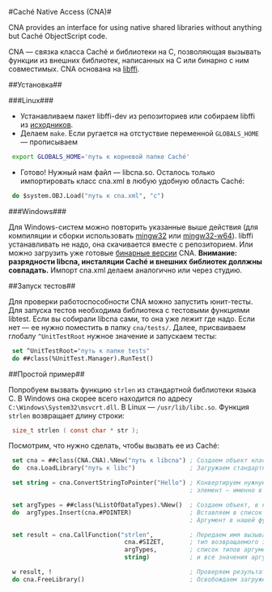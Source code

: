 #Caché Native Access (CNA)#

CNA provides an interface for using native shared libraries without anything but Caché ObjectScript code.

CNA — связка класса Caché и библиотеки на C, позволяющая вызывать функции из внешних библиотек, написанных на C или бинарно с ним совместимых. CNA основана на [libffi](https://sourceware.org/libffi/).

##Установка##

###Linux###

- Устанавливаем пакет libffi-dev из репозиториев или собираем libffi из [исходников](https://github.com/atgreen/libffi).
- Делаем `make`. Если ругается на отстуствие переменной `GLOBALS_HOME` — прописываем

```sh
 export GLOBALS_HOME='путь к корневой папке Caché'
```
- Готово! Нужный нам файл — libcna.so. Осталось только импортировать класс cna.xml в любую удобную область Caché:

```lisp
 do $system.OBJ.Load("путь к cna.xml", "c")
```

###Windows###

Для Windows-систем можно повторить указанные выше действия (для компиляции и сборки использовать [mingw32](http://www.mingw.org/) или [mingw32-w64](http://mingw-w64.sourceforge.net/)). libffi устанавливать не надо, она скачивается вместе с репозиторием. Или можно загрузить уже готовые [бинарные версии](https://github.com/intersystems-ru/cna/releases) CNA. **Внимание: разрядности libcna, инсталяции Caché и внешних библиотек доллжны совпадать.** Импорт cna.xml делаем аналогично или через студию.

##Запуск тестов##

Для проверки работоспособности CNA можно запустить юнит-тесты. Для запуска тестов необходима библиотека с тестовыми функциями libtest. Если вы собирали libcna сами, то она уже лежит где надо. Если нет — ее нужно поместить в папку `cna/tests/`. Далее, присваиваем глобалу `^UnitTestRoot` нужное значение и запускаем тесты: 

```lisp
 set ^UnitTestRoot="путь к папке tests"  
 do ##class(%UnitTest.Manager).RunTest()
```

##Простой пример##

Попробуем вызвать функцию `strlen` из стандартной библиотеки языка C. В Windows она скорее всего находится по адресу `C:\Windows\System32\msvcrt.dll`. В Linux — `/usr/lib/libc.so`. Функция `strlen` возвращает длину строки:

```C
 size_t strlen ( const char * str );
```

Посмотрим, что нужно сделать, чтобы вызвать ее из Caché:

```lisp
 set cna = ##class(CNA.CNA).%New("путь к libcna") ; Создаем объект класса CNA.CNA. В аргументах указываем путь к libcna.dll или libcna.so
 do  cna.LoadLibrary("путь к libc")               ; Загружаем стандартную библиотеку С в CNA

 set string = cna.ConvertStringToPointer("Hello") ; Конвертируем нужную строку в массив типа char, и сохраняем указатель на первый
                                                  ; элемент — именно в таком виде хранятся строки в C 

 set argTypes = ##class(%ListOfDataTypes).%New()  ; Создаем объект, в котором будем передавать типы аргументов функции
 do  argTypes.Insert(cna.#POINTER)                ; Вставляем в список параметр класса CNA.CNA, который обозначает тип "указатель"
                                                  ; Аргумент в нашей функции только один, поэтому переходим к ее вызову

 set result = cna.CallFunction("strlen",          ; Передаем имя вызываемой функции,
                                cna.#SIZET,       ; тип возвращаемого значения,
                                argTypes,         ; список типов аргументов функции
                                string)           ; и все значения аргументов через запятую

 w result, !                                      ; Проверяем результат (должно получиться 5)
 do cna.FreeLibrary()                             ; Освобождаем загруженную библиотеку
```
